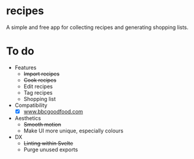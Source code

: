 # recipes

A simple and free app for collecting recipes and generating shopping lists.

# To do

- Features
  - ~~Import recipes~~
  - ~~Cook recipes~~
  - Edit recipes
  - Tag recipes
  - Shopping list
- Compatibility
  - [x] www.bbcgoodfood.com
- Aesthetics
  - ~~Smooth motion~~
  - Make UI more unique, especially colours
- DX
  - ~~Linting within Svelte~~
  - Purge unused exports
